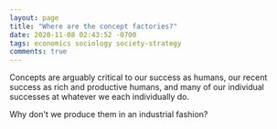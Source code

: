```yaml
---
layout: page
title: "Where are the concept factories?"
date: 2020-11-08 02:43:52 -0700
tags: economics sociology society-strategy
comments: true
---
```

Concepts are arguably critical to our success as humans, our recent success as rich and productive humans, and many of our individual successes at whatever we each individually do.

Why don't we produce them in an industrial fashion?
